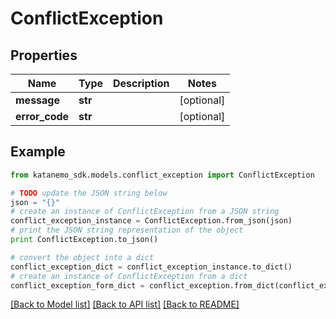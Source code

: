 # ConflictException


## Properties
Name | Type | Description | Notes
------------ | ------------- | ------------- | -------------
**message** | **str** |  | [optional] 
**error_code** | **str** |  | [optional] 

## Example

```python
from katanemo_sdk.models.conflict_exception import ConflictException

# TODO update the JSON string below
json = "{}"
# create an instance of ConflictException from a JSON string
conflict_exception_instance = ConflictException.from_json(json)
# print the JSON string representation of the object
print ConflictException.to_json()

# convert the object into a dict
conflict_exception_dict = conflict_exception_instance.to_dict()
# create an instance of ConflictException from a dict
conflict_exception_form_dict = conflict_exception.from_dict(conflict_exception_dict)
```
[[Back to Model list]](../README.md#documentation-for-models) [[Back to API list]](../README.md#documentation-for-api-endpoints) [[Back to README]](../README.md)


